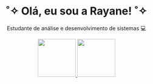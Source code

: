 

 
 <div align="center">
    <h1>  ˚✧  Olá, eu sou a Rayane!  ˚✧   </h1>
 <p> Estudante de análise e desenvolvimento de sistemas 💻</p>
 
</div>



  
 

<div align="center">
  <a href="https://github.com/Rayane-Novaes"><img height="100em" src="https://github-readme-stats.vercel.app/api?username=Rayane-Novaes&show_icons=true&theme=tokyonight&include_all_commits=true&count_private=true"/>
   
<img height="100em" src="https://github-readme-stats.vercel.app/api/top-langs/?username=Rayane-Novaes&layout=compact&langs_count=7&theme=tokyonight"/>


</div>
 
  
  
  
 

